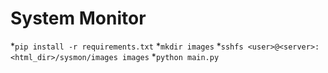 # System Monitor

*`pip install -r requirements.txt`
*`mkdir images`
*`sshfs <user>@<server>:<html_dir>/sysmon/images images`
*`python main.py`

